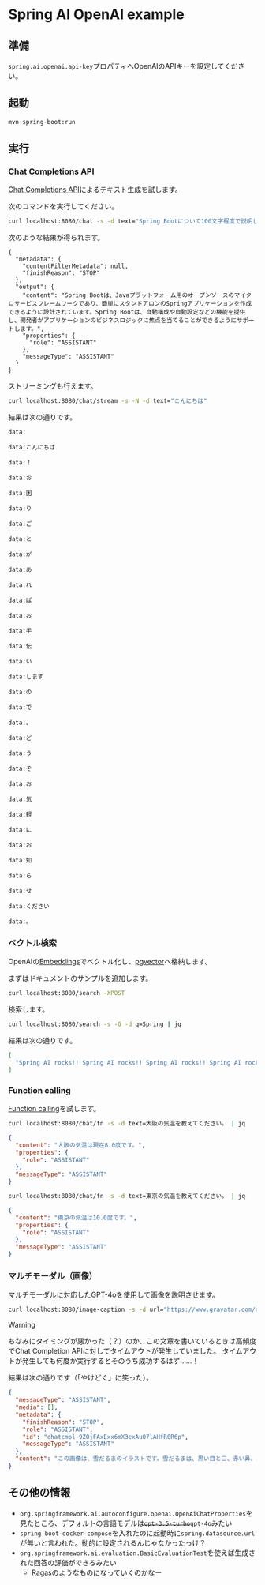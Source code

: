 # Spring AI OpenAI example

## 準備

`spring.ai.openai.api-key`プロパティへOpenAIのAPIキーを設定してください。

## 起動

```sh
mvn spring-boot:run
```

## 実行

### Chat Completions API

[Chat Completions API](https://platform.openai.com/docs/guides/text-generation/chat-completions-api)によるテキスト生成を試します。

次のコマンドを実行してください。

```sh
curl localhost:8080/chat -s -d text="Spring Bootについて100文字程度で説明してください 。" | jq
```

次のような結果が得られます。

```
{
  "metadata": {
    "contentFilterMetadata": null,
    "finishReason": "STOP"
  },
  "output": {
    "content": "Spring Bootは、Javaプラットフォーム用のオープンソースのマイクロサービスフレームワークであり、簡単にスタンドアロンのSpringアプリケーションを作成できるように設計されています。Spring Bootは、自動構成や自動設定などの機能を提供し、開発者がアプリケーションのビジネスロジックに焦点を当てることができるようにサポートします。",
    "properties": {
      "role": "ASSISTANT"
    },
    "messageType": "ASSISTANT"
  }
}
```

ストリーミングも行えます。

```sh
curl localhost:8080/chat/stream -s -N -d text="こんにちは"
```

結果は次の通りです。

```
data:

data:こんにちは

data:！

data:お

data:困

data:り

data:ご

data:と

data:が

data:あ

data:れ

data:ば

data:お

data:手

data:伝

data:い

data:します

data:の

data:で

data:、

data:ど

data:う

data:ぞ

data:お

data:気

data:軽

data:に

data:お

data:知

data:ら

data:せ

data:ください

data:。
```

### ベクトル検索

OpenAIの[Embeddings](https://platform.openai.com/docs/guides/embeddings)でベクトル化し、[pgvector](https://github.com/pgvector/pgvector)へ格納します。

まずはドキュメントのサンプルを追加します。

```sh
curl localhost:8080/search -XPOST
```

検索します。

```sh
curl localhost:8080/search -s -G -d q=Spring | jq
```

結果は次の通りです。

```json
[
  "Spring AI rocks!! Spring AI rocks!! Spring AI rocks!! Spring AI rocks!! Spring AI rocks!!"
]
```

### Function calling

[Function calling](https://platform.openai.com/docs/guides/function-calling)を試します。

```sh
curl localhost:8080/chat/fn -s -d text=大阪の気温を教えてください。 | jq
```

```json
{
  "content": "大阪の気温は現在8.0度です。",
  "properties": {
    "role": "ASSISTANT"
  },
  "messageType": "ASSISTANT"
}
```

```sh
curl localhost:8080/chat/fn -s -d text=東京の気温を教えてください。 | jq
```

```json
{
  "content": "東京の気温は10.0度です。",
  "properties": {
    "role": "ASSISTANT"
  },
  "messageType": "ASSISTANT"
}
```

### マルチモーダル（画像）

マルチモーダルに対応したGPT-4oを使用して画像を説明させます。

```sh
curl localhost:8080/image-caption -s -d url="https://www.gravatar.com/avatar/e107c65b007e7abb6b2e53054428fb5a" | jq
```

> [!WARNING]
> ちなみにタイミングが悪かった（？）のか、この文章を書いているときは高頻度でChat Completion APIに対してタイムアウトが発生していました。
> タイムアウトが発生しても何度か実行するとそのうち成功するはず……！

結果は次の通りです（「やけどぐ」に笑った）。

```json
{
  "messageType": "ASSISTANT",
  "media": [],
  "metadata": {
    "finishReason": "STOP",
    "role": "ASSISTANT",
    "id": "chatcmpl-9ZOjFAxExx6mX3exAuO7lAHfR0R6p",
    "messageType": "ASSISTANT"
  },
  "content": "この画像は、雪だるまのイラストです。雪だるまは、黒い目と口、赤い鼻、赤いマフラーをしています。体には青いボタンが3つ描かれています。また、雪だるまの右手には「やけどぐ」という日本語の文字が書かれたオレンジ色の札を持っています。"
}
```

## その他の情報

- `org.springframework.ai.autoconfigure.openai.OpenAiChatProperties`を見たところ、デフォルトの言語モデルは~~`gpt-3.5-turbo`~~`gpt-4o`みたい
- `spring-boot-docker-compose`を入れたのに起動時に`spring.datasource.url`が無いと言われた。動的に設定されるんじゃなかったっけ？
- `org.springframework.ai.evaluation.BasicEvaluationTest`を使えば生成された回答の評価ができるみたい
    - [Ragas](https://docs.ragas.io/)のようなものになっていくのかなー
